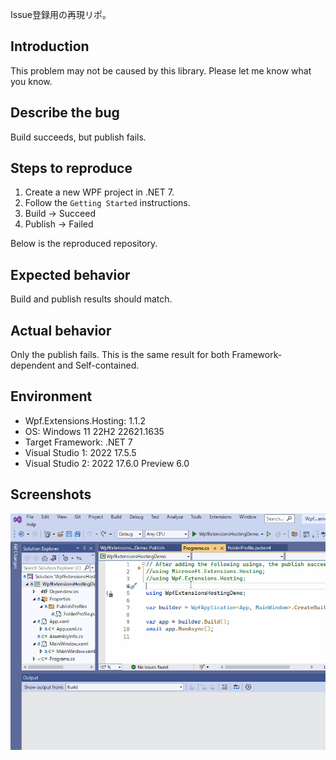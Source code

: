 Issue登録用の再現リポ。



## Introduction

This problem may not be caused by this library. Please let me know what you know.


## Describe the bug

Build succeeds, but publish fails.


## Steps to reproduce

1. Create a new WPF project in .NET 7.
2. Follow the `Getting Started` instructions.
3. Build -> Succeed
4. Publish -> Failed

Below is the reproduced repository.



## Expected behavior

Build and publish results should match.

## Actual behavior

Only the publish fails.  This is the same result for both Framework-dependent and Self-contained.

## Environment

- Wpf.Extensions.Hosting: 1.1.2
- OS: Windows 11 22H2 22621.1635
- Target Framework: .NET 7
- Visual Studio 1: 2022 17.5.5
- Visual Studio 2: 2022 17.6.0 Preview 6.0

## Screenshots

![demo.gif](https://github.com/hsytkm/WpfExtensionsHostingDemo/blob/main/publish_error.gif)
